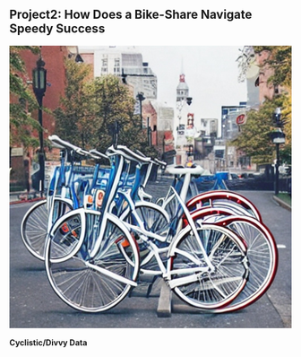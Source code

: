## **Project2: How Does a Bike-Share Navigate Speedy Success**
![](/assets:img/bike-sharing.jpeg)

**Cyclistic/Divvy Data**

